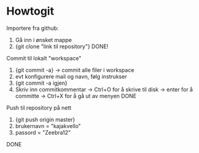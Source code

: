 # Howtogit

Importere fra github:

1. Gå inn i ønsket mappe
2. {git clone "link til repository"}
DONE!


Commit til lokalt "workspace"

1. {git commit -a}  -> commit alle filer i workspace
2. evt konfigurere mail og navn, følg instrukser
3. {git commit -a igjen}
4. Skriv inn commitkommentar -> Ctrl+O for å skrive til disk -> enter for å committe -> Ctrl+X for å gå ut av menyen
DONE

Push til repository på nett

1. {git push origin master}
2. brukernavn = "kajakvello"
3. passord = "Zeebra12"

DONE
